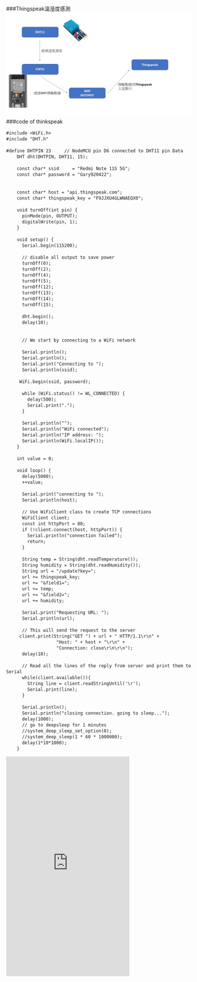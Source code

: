 ###Thingspeak溫溼度感測
![](https://github.com/GaryHSU16/MCU-course/blob/main/images/Thingspeak.jpg?raw=true)
###code of thinkspeak

    #include <WiFi.h> 
    #include "DHT.h"

    #define DHTPIN 23     // NodeMCU pin D6 connected to DHT11 pin Data
        DHT dht(DHTPIN, DHT11, 15);

        const char* ssid     = "Redmi Note 11S 5G";
        const char* password = "Gary920422";


        const char* host = "api.thingspeak.com";
        const char* thingspeak_key = "F9JJXU4GLWNAEQX0";

        void turnOff(int pin) {
          pinMode(pin, OUTPUT);
          digitalWrite(pin, 1);
        }

        void setup() {
          Serial.begin(115200);

          // disable all output to save power
          turnOff(0);
          turnOff(2);
          turnOff(4);
          turnOff(5);
          turnOff(12);
          turnOff(13);
          turnOff(14);
          turnOff(15);

          dht.begin();
          delay(10);
  

          // We start by connecting to a WiFi network

          Serial.println();
          Serial.println();
          Serial.print("Connecting to ");
          Serial.println(ssid);
  
         WiFi.begin(ssid, password);
  
          while (WiFi.status() != WL_CONNECTED) {
            delay(500);
            Serial.print(".");
          }

          Serial.println("");
          Serial.println("WiFi connected");  
          Serial.println("IP address: ");
          Serial.println(WiFi.localIP());
        }

        int value = 0;

        void loop() {
          delay(5000);
          ++value;

          Serial.print("connecting to ");
          Serial.println(host);
  
          // Use WiFiClient class to create TCP connections
          WiFiClient client;
          const int httpPort = 80;
          if (!client.connect(host, httpPort)) {
            Serial.println("connection failed");
            return;
          }

          String temp = String(dht.readTemperature());
          String humidity = String(dht.readHumidity());
          String url = "/update?key=";
          url += thingspeak_key;
          url += "&field1=";
          url += temp;
          url += "&field2=";
          url += humidity;
          
          Serial.print("Requesting URL: ");
          Serial.println(url);
  
          // This will send the request to the server
         client.print(String("GET ") + url + " HTTP/1.1\r\n" +
                       "Host: " + host + "\r\n" + 
                       "Connection: close\r\n\r\n");
          delay(10);
  
          // Read all the lines of the reply from server and print them to Serial
          while(client.available()){
            String line = client.readStringUntil('\r');
            Serial.print(line);
          }
      
          Serial.println();
          Serial.println("closing connection. going to sleep...");
          delay(1000);
          // go to deepsleep for 1 minutes
          //system_deep_sleep_set_option(0);
          //system_deep_sleep(1 * 60 * 1000000);
          delay(1*10*1000);
        }

<iframe width="334" height="594" src="https://www.youtube.com/embed/NpvgKPk6Ujg" title="溫濕度感測" frameborder="0" allow="accelerometer; autoplay; clipboard-write; encrypted-media; gyroscope; picture-in-picture; web-share" allowfullscreen></iframe>
